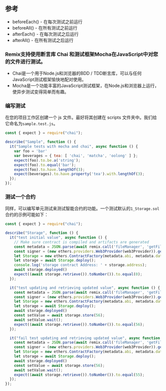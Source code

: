## 参考
[](https://remix-ide.readthedocs.io/zh-cn/latest/testing_using_Chai_&_Mocha.html)

* beforeEach() - 在每次测试之前运行
* beforeAll() - 在所有测试之前运行
* afterEach() - 在每次测试之后运行
* afterAll() - 在所有测试之后运行

### Remix支持使用断言库 Chai 和测试框架Mocha在JavaScript中对您的文件进行测试。
* Chai是一个用于Node.js和浏览器的BDD / TDD断言库，可以与任何JavaScript测试框架愉快地配对使用。
* Mocha是一个功能丰富的JavaScript测试框架，在Node.js和浏览器上运行，使异步测试变得简单而有趣。

### 编写测试
在您的项目工作区创建一个 js 文件。最好将其创建在 scripts 文件夹中。我们给它命名为`sample.test.js`。
```js
const { expect } = require("chai");

describe("Sample", function () {
  it("Sample tests with mocha and chai", async function () {
    var foo = 'bar'
    var beverages = { tea: [ 'chai', 'matcha', 'oolong' ] };
    expect(foo).to.be.a('string');
    expect(foo).to.equal('bar');
    expect(foo).to.have.lengthOf(3);
    expect(beverages).to.have.property('tea').with.lengthOf(3);
  });
});
```

### 测试一个合约
同样，可以编写单元测试来测试智能合约的功能。一个测试默认的`1_Storage.sol`合约的示例可能如下：
```js
const { expect } = require("chai");

describe("Storage", function () {
  it("test initial value", async function () {
    // Make sure contract is compiled and artifacts are generated
    const metadata = JSON.parse(await remix.call('fileManager', 'getFile', 'contracts/artifacts/Storage.json'))
    const signer = (new ethers.providers.Web3Provider(web3Provider)).getSigner()
    let Storage = new ethers.ContractFactory(metadata.abi, metadata.data.bytecode.object, signer);
    let storage = await Storage.deploy();
    console.log('storage contract Address: ' + storage.address);
    await storage.deployed()
    expect((await storage.retrieve()).toNumber()).to.equal(0);
  });

  it("test updating and retrieving updated value", async function () {
    const metadata = JSON.parse(await remix.call('fileManager', 'getFile', 'contracts/artifacts/Storage.json'))
    const signer = (new ethers.providers.Web3Provider(web3Provider)).getSigner()
    let Storage = new ethers.ContractFactory(metadata.abi, metadata.data.bytecode.object, signer);
    let storage = await Storage.deploy();
    await storage.deployed()
    const setValue = await storage.store(56);
    await setValue.wait();
    expect((await storage.retrieve()).toNumber()).to.equal(56);
  });

  it("fail test updating and retrieving updated value", async function () {
    const metadata = JSON.parse(await remix.call('fileManager', 'getFile', 'contracts/artifacts/Storage.json'))
    const signer = (new ethers.providers.Web3Provider(web3Provider)).getSigner()
    let Storage = new ethers.ContractFactory(metadata.abi, metadata.data.bytecode.object, signer);
    let storage = await Storage.deploy();
    await storage.deployed()
    const setValue = await storage.store(56);
    await setValue.wait();
    expect((await storage.retrieve()).toNumber()).to.equal(55);
  });
});
```
